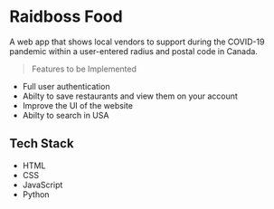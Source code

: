 
# Raidboss Food

A web app that shows local vendors to support during the COVID-19 pandemic within a user-entered radius and postal code in Canada.

> Features to be Implemented

 * Full user authentication
 * Abilty to save restaurants and view them on your account
 * Improve the UI of the website
 * Abilty to search in USA

## Tech Stack

* HTML
* CSS
* JavaScript
* Python
